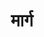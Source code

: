 ---
title: मार्ग
position: 11
type: chapter

parent:
  type: book

children:
  type: sutra
  count: 38

---